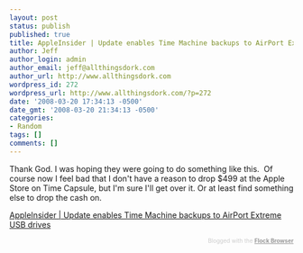 ```yaml
---
layout: post
status: publish
published: true
title: AppleInsider | Update enables Time Machine backups to AirPort Extreme USB drives
author: Jeff
author_login: admin
author_email: jeff@allthingsdork.com
author_url: http://www.allthingsdork.com
wordpress_id: 272
wordpress_url: http://www.allthingsdork.com/?p=272
date: '2008-03-20 17:34:13 -0500'
date_gmt: '2008-03-20 21:34:13 -0500'
categories:
- Random
tags: []
comments: []
---
```

<p>Thank God. I was hoping they were going to do something like this.&nbsp; Of course now I feel bad that I don't have a reason to drop $499 at the Apple Store on Time Capsule, but I'm sure I'll get over it. Or at least find something else to drop the cash on.</p>
<p><a href="http://www.appleinsider.com/articles/08/03/20/update_enables_time_machine_backups_to_airport_extreme_usb_drives.html">AppleInsider | Update enables Time Machine backups to AirPort Extreme USB drives</a> </p>
<div class="flockcredit" style="text-align: right; color: #CCC; font-size: x-small;">Blogged with the <a href="http://www.flock.com/blogged-with-flock" style="color: #999; font-weight: bold;" target="_new" title="Flock Browser">Flock Browser</a></div></p>
